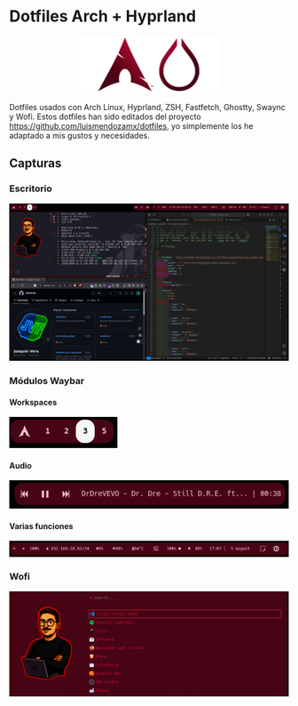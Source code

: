# Dotfiles Arch + Hyprland

<p style="text-align:center;"><img src="img/arch-hypr.png" style="width: 50%;"></p>


Dotfiles usados con Arch Linux, Hyprland, ZSH, Fastfetch, Ghostty, Swaync y Wofi.
Estos dotfiles han sido editados del proyecto https://github.com/luismendozamx/dotfiles, yo simplemente los he adaptado a mis gustos y necesidades.
## Capturas

### Escritorio
![Escritorio Arch + Hyprland](img/escritorio.png)

### Módulos Waybar

#### Workspaces
![Workspaces Waybar](img/workspaces.png)
#### Audio
![Audio Waybar](img/audio-waybar.png)
#### Varias funciones
![Módulo Waybar](img/right-module.png)

### Wofi

![Wofi](img/wofi.png)